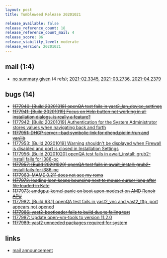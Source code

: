 ```yaml
---
layout: post
title: Tumbleweed Release 20201021

release_available: false
release_reference_count: 18
release_reference_count_mail: 4
release_score: 86
release_stability_level: moderate
release_version: 20201021
---
```


## mail (1:4)

- [no summary given](https://github.com/boombatower/tumbleweed-review/issues/10) (4 refs); [2021-02.3345](https://github.com/boombatower/tumbleweed-review/issues/10), [2021-03.2736](https://github.com/boombatower/tumbleweed-review/issues/10), [2021-04.2379](https://github.com/boombatower/tumbleweed-review/issues/10)

## bugs (14)

<!--more-->

- ~~[1177940: \[Build 20201018\] openQA test fails in yast2_lan_device_settings](https://bugzilla.opensuse.org/show_bug.cgi?id=1177940)~~
- ~~[1177941: \[Build 20201019\] Focus on Help button not working in all installation dialogs, is really a feature?](https://bugzilla.opensuse.org/show_bug.cgi?id=1177941)~~
- [1177942: \[Build 20201019\] Authentication for the System Administrator stores values when navigating back and forth](https://bugzilla.opensuse.org/show_bug.cgi?id=1177942)
- ~~[1177951: DHCP server : bad symbolic link for dhcpd.pid in /run and var/lib](https://bugzilla.opensuse.org/show_bug.cgi?id=1177951)~~
- [1177953: \[Build 20201019\] Warning shouldn't be displayed when Firewall is disabled and port is closed in Installation Settings](https://bugzilla.opensuse.org/show_bug.cgi?id=1177953)
- [1177956: \[Build 20201020\] openQA test fails in await_install: grub2-install fails for i386-pc](https://bugzilla.opensuse.org/show_bug.cgi?id=1177956)
- ~~[1177957: \[Build 20201020\] openQA test fails in await_install: grub2-install fails for i386-pc](https://bugzilla.opensuse.org/show_bug.cgi?id=1177957)~~
- ~~[1177963: MAME 0.211  does not see my roms](https://bugzilla.opensuse.org/show_bug.cgi?id=1177963)~~
- ~~[1177972: loading Icon keeps bouncing next to mouse cursor long after file loaded in Kate](https://bugzilla.opensuse.org/show_bug.cgi?id=1177972)~~
- ~~[1177973: amdgpu: kernel panic on boot upon modeset on AMD Renoir APU](https://bugzilla.opensuse.org/show_bug.cgi?id=1177973)~~
- [1177982: \[Build 63.1\] openQA test fails in yast2_vnc and yast2_tftp, port appears not opened](https://bugzilla.opensuse.org/show_bug.cgi?id=1177982)
- ~~[1177986: yast2-bootloader fails to build due to failing test](https://bugzilla.opensuse.org/show_bug.cgi?id=1177986)~~
- [1177987: Update open-vm-tools to version 11.2.0](https://bugzilla.opensuse.org/show_bug.cgi?id=1177987)
- ~~[1177989: yast2 unneeded packages required for system](https://bugzilla.opensuse.org/show_bug.cgi?id=1177989)~~



## links

- [mail announcement](https://github.com/boombatower/tumbleweed-review/issues/10)

